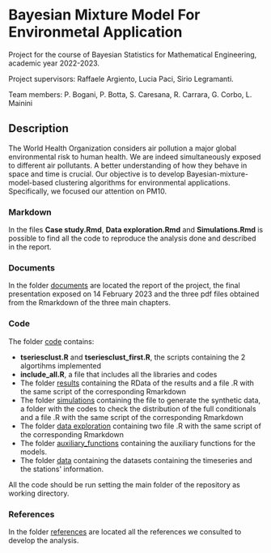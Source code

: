 # Bayesian Mixture Model For Environmetal Application

Project for the course of Bayesian Statistics for Mathematical Engineering, academic year 2022-2023.

Project supervisors: Raffaele Argiento, Lucia Paci, Sirio Legramanti.

Team members: P. Bogani, P. Botta, S. Caresana, R. Carrara, G. Corbo, L. Mainini
<!--- - Pietro Bogani ([GitHub](https://github.com/), [Linkedin]())
- Paolo Botta ([GitHub](https://github.com/ploki99), [Linkedin]())
- Silvia Caresana ([GitHub](https://github.com/silviacaresana), [Linkedin]())
- Romeo Carrara ([GitHub](https://github.com/RomeoC1999), [Linkedin](https://www.linkedin.com/in/romeo-carrara-19ab0a162/))
- Gabriele Corbo ([GitHub](https://github.com/gabrielecorbo), [Linkedin](https://www.linkedin.com/in/gabriele-corbo-657982218/))
- Luca Mainini ([GitHub](https://github.com/lucamainini), [Linkedin](https://www.linkedin.com/in/luca-mainini/))
-->
## Description

The World Health Organization considers air pollution a major global environmental risk to human health. We are indeed simultaneously exposed to different air pollutants. A better understanding of how they behave in space and time is crucial. Our objective is to develop Bayesian-mixture-model-based clustering algorithms for environmental applications. Specifically, we focused our attention on PM10.
<!---
The model assumes a linear model

$$\mathbf{y}_i=\mathbf{Z} \boldsymbol{\alpha}_i+\boldsymbol{\theta}_i+\boldsymbol{\epsilon}_i, \quad i=1,2, \ldots, n$$

where $y$ is the concentration of the pollutant, $Z$ is a design matrix which accounts for trend and seasonality, $\theta$ is modelled as an auto-regressive process $\theta_{i t}=\rho \theta_{i, t-1}+\nu_{i t}$

Two different models have been used:

The first model we implemented was inspired by the Nieto-Barajas and Contreras-Cristan "Bayesian Non-parametric clustering for time series". It clusters according $\boldsymbol{\gamma}_i=\left(\boldsymbol{\beta}_i, \boldsymbol{\theta}_i\right)$
-->

### Markdown

In the files **Case study.Rmd**, **Data exploration.Rmd** and **Simulations.Rmd** is possible to find all the code to reproduce the analysis done and described in the report.

### Documents

In the folder [documents](https://github.com/gabrielecorbo/Bayesian-mixture-model-for-environmental-application/tree/main/documents) are located the report of the project, the final presentation exposed on 14 February 2023 and the three pdf files obtained from the Rmarkdown of the three main chapters.

### Code

The folder [code](https://github.com/gabrielecorbo/Bayesian-mixture-model-for-environmental-application/tree/main/code) contains:

- **tseriesclust.R** and **tseriesclust_first.R**, the scripts containing the 2 algortihms implemented
- **include_all.R**, a file that includes all the libraries and codes
- The folder [results](https://github.com/gabrielecorbo/Bayesian-mixture-model-for-environmental-application/tree/main/code/results) containing the RData of the results and a file .R with the same script of the corresponding Rmarkdown
- The folder [simulations](https://github.com/gabrielecorbo/Bayesian-mixture-model-for-environmental-application/tree/main/code/simulations) containing the file to generate the synthetic data, a folder with the codes to check the distribution of the full conditionals and a file .R with the same script of the corresponding Rmarkdown 
- The folder [data exploration](https://github.com/gabrielecorbo/Bayesian-mixture-model-for-environmental-application/tree/main/code/data%20exploration) containing two file .R with the same script of the corresponding Rmarkdown
- The folder [auxiliary_functions](https://github.com/gabrielecorbo/Bayesian-mixture-model-for-environmental-application/tree/main/code/auxiliary_functions) containing the auxiliary functions for the models.
- The folder [data](https://github.com/gabrielecorbo/Bayesian-mixture-model-for-environmental-application/tree/main/code/data) containing the datasets containing the timeseries and the stations' information.

All the code should be run setting the main folder of the repository as working directory.

### References

In the folder [references](https://github.com/gabrielecorbo/Bayesian-mixture-model-for-environmental-application/tree/main/references) are located all the references we consulted to develop the analysis.
